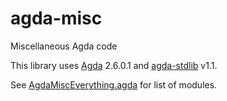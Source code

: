 # agda-misc
Miscellaneous Agda code

This library uses [Agda](https://github.com/agda/agda) 2.6.0.1 and [agda-stdlib](https://github.com/agda/agda-stdlib) v1.1.

See [AgdaMiscEverything.agda](https://github.com/rei1024/agda-misc/blob/master/AgdaMiscEverything.agda) for list of modules.
